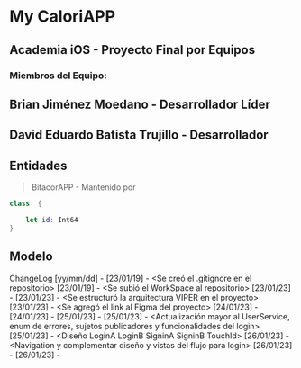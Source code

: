 # My CaloriAPP
## Academia iOS - Proyecto Final por Equipos

### Miembros del Equipo:
## Brian Jiménez Moedano - Desarrollador Líder
## David Eduardo Batista Trujillo - Desarrollador

## Entidades

>BitacorAPP - Mantenido por
```swift
class  {

    let id: Int64
}
```

##  Modelo


ChangeLog [yy/mm/dd] <dev name> - <change description>
[23/01/19] <Brian> - <Se creó el .gitignore en el repositorio>
[23/01/19] <Brian> - <Se subió el WorkSpace al repositorio>
[23/01/23] <Brian> - <Se defininieron los Entities y los Services del Proyecto>
[23/01/23] <Brian> - <Se estructuró la arquitectura VIPER en el proyecto>
[23/01/23] <Brian> - <Se agregó el link al Figma del proyecto>
[24/01/23] <Eduardo> - <Avance de los Login View>
[24/01/23] <Brian> - <Avance de los User y Diet Services>
[25/01/23] <Brian> - <Se crearon las clases de los Presenters para las vistas de LogIn y Resgistro>
[25/01/23] <Brian> - <Actualización mayor al UserService, enum de errores, sujetos publicadores y funcionalidades del login>
[25/01/23] <Eduardo> - <Diseño LoginA LoginB SigninA SigninB TouchId>
[26/01/23] <Eduardo> - <Navigation y complementar diseño y vistas del flujo para login>
[26/01/23] <Brian> - <UserService completado y comienzo de Pruebas Unitarias del mismo>
[26/01/23] <Brian> - <Se crearon TabViewControllers del Home>
